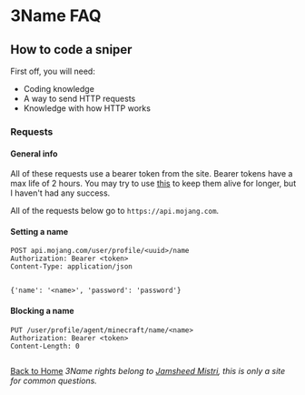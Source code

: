 # 3Name FAQ

## How to code a sniper

First off, you will need:

 * Coding knowledge
 * A way to send HTTP requests
 * Knowledge with how HTTP works

### Requests

#### General info

All of these requests use a bearer token from the site. Bearer tokens have a max life of 2 hours. You may try to use [this](https://wiki.vg/Authentication#Refresh) to keep them alive for longer, but I haven't had any success.

All of the requests below go to `https://api.mojang.com`.

#### Setting a name
```
POST api.mojang.com/user/profile/<uuid>/name
Authorization: Bearer <token>
Content-Type: application/json


{'name': '<name>', 'password': 'password'}
```

#### Blocking a name
```
PUT /user/profile/agent/minecraft/name/<name>
Authorization: Bearer <token>
Content-Length: 0


```

[Back to Home](index.html)
*3Name rights belong to [Jamsheed Mistri](http://jmistri.com), this is only a site for common questions.*
